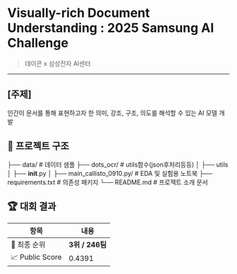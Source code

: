 # Visually-rich Document Understanding : 2025 Samsung AI Challenge
> 데이콘 x 삼성전자 AI센터
---

## [주제]

인간이 문서를 통해 표현하고자 한 의미, 강조, 구조, 의도를 해석할 수 있는 AI 모델 개발

## 📁 프로젝트 구조
├── data/ # 데이터 샘플
├── dots_ocr/ # utils함수(json후처리등등)
│ ├── utils
│ ├── __init__.py
│ 
├── main_callisto_0910.py/ # EDA 및 실험용 노트북
├── requirements.txt # 의존성 패키지
└── README.md # 프로젝트 소개 문서

## 🏆 대회 결과

| 항목             | 내용                             |
|------------------|----------------------------------|
| 🥇 최종 순위     |  **3위 / 246팀**                     |
| 📈 Public Score  | 0.4391                          |





